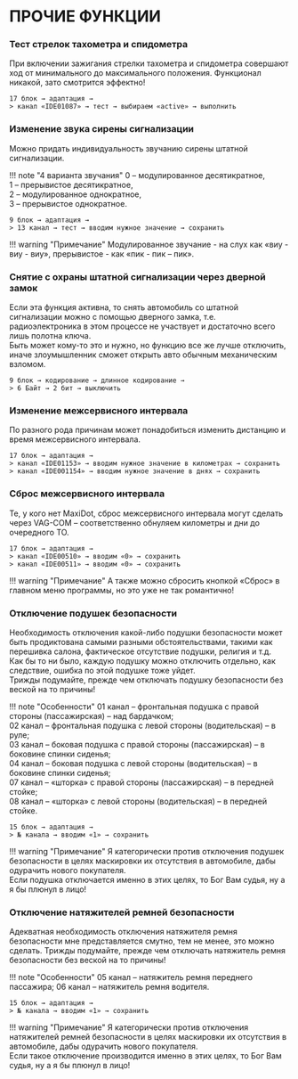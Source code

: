 # ПРОЧИЕ ФУНКЦИИ

### Тест стрелок тахометра и спидометра
При включении зажигания стрелки тахометра и спидометра совершают ход от минимального до максимального положения. Функционал никакой, зато смотрится эффектно!
```
17 блок → адаптация → 
> канал «IDE01087» → тест → выбираем «active» → выполнить
```

### Изменение звука сирены сигнализации
Можно придать индивидуальность звучанию сирены штатной сигнализации.

!!! note "4 варианта звучания"
    0 – модулированное десятикратное,   
    1 – прерывистое десятикратное,  
    2 – модулированное однократное,   
    3 – прерывистое однократное.
      
```
9 блок → адаптация → 
> 13 канал → тест → вводим нужное значение → сохранить
```

!!! warning "Примечание"
    Модулированное звучание - на слух как «виу - виу - виу», прерывистое - как «пик - пик – пик».
    
### Снятие с охраны штатной сигнализации через дверной замок
Если эта функция активна, то снять автомобиль со штатной сигнализации можно с помощью дверного замка, т.е. радиоэлектроника в этом процессе не участвует и достаточно всего лишь полотна ключа.  
Быть может кому-то это и нужно, но функцию все же лучше отключить, иначе злоумышленник сможет открыть авто обычным механическим взломом.
```
9 блок → кодирование → длинное кодирование → 
> 6 Байт → 2 бит → выключить
```

### Изменение межсервисного интервала
По разного рода причинам может понадобиться изменить дистанцию и время межсервисного интервала.
```
17 блок → адаптация → 
> канал «IDE01153» → вводим нужное значение в километрах → сохранить
> канал «IDE001154» → вводим нужное значение в днях → сохранить
```

### Сброс межсервисного интервала
Те, у кого нет MaxiDot, сброс межсервисного интервала могут сделать через VAG-COM – соответственно обнуляем километры и дни до очередного ТО.
```
17 блок → адаптация → 
> канал «IDE00510» → вводим «0» → сохранить
> канал «IDE00511» → вводим «0» → сохранить
```

!!! warning "Примечание"
    А также можно сбросить кнопкой «Сброс» в главном меню программы, но это уже не так романтично!
    
### Отключение подушек безопасности
Необходимость отключения какой-либо подушки безопасности может быть продиктована самыми разными обстоятельствами, такими как перешивка салона, фактическое отсутствие подушки, религия и т.д.   
Как бы то ни было, каждую подушку можно отключить отдельно, как следствие, ошибка по этой подушке тоже уйдет.  
Трижды подумайте, прежде чем отключать подушку безопасности без веской на то причины!

!!! note "Особенности"
    01 канал – фронтальная подушка с правой стороны (пассажирская) – над бардачком;  
    02 канал – фронтальная подушка с левой стороны (водительская) – в руле;  
    03 канал – боковая подушка с правой стороны (пассажирская) – в боковине спинки сиденья;  
    04 канал – боковая подушка с левой стороны (водительская) – в боковине спинки сиденья;  
    07 канал – «шторка» с правой стороны (пассажирская) – в передней стойке;  
    08 канал – «шторка» с левой стороны (водительская) – в передней стойке.  
    
```
15 блок → адаптация → 
> № канала → вводим «1» → сохранить
```

!!! warning "Примечание"
    Я категорически против отключения подушек безопасности в целях маскировки их отсутствия в автомобиле, дабы одурачить нового покупателя.   
    Если подушка отключается именно в этих целях, то Бог Вам судья, ну а я бы плюнул в лицо!
    
### Отключение натяжителей ремней безопасности
Адекватная необходимость отключения натяжителя ремня безопасности мне представляется смутно, тем не менее, это можно сделать. 
Трижды подумайте, прежде чем отключать натяжитель ремня безопасности без веской на то причины!

!!! note "Особенности"
    05 канал – натяжитель ремня переднего пассажира;
    06 канал – натяжитель ремня водителя.
    
```
15 блок → адаптация → 
> № канала → вводим «1» → сохранить
```

!!! warning "Примечание"
    Я категорически против отключения натяжителей ремней безопасности в целях маскировки их отсутствия в автомобиле, дабы одурачить нового покупателя.   
    Если такое отключение производится именно в этих целях, то Бог Вам судья, ну а я бы плюнул в лицо!